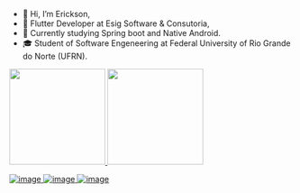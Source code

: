 - 👋 Hi, I’m Erickson,
- 📲 Flutter Developer at Esig Software & Consutoria,
- 🚀 Currently studying Spring boot and Native Android.
- 🎓 Student of Software Engeneering at Federal University of Rio Grande do Norte (UFRN).

<div>
  <a href="https://github.com/EricksonMoura45">
  <img height="170em" src="https://github-readme-stats.vercel.app/api?username=EricksonMoura45&show_icons=true&theme=dracula&include_all_commits=true&count_private=true"/>
  <img height="170em" src="https://github-readme-stats.vercel.app/api/top-langs/?username=EricksonMoura45&layout=compact&langs_count=7&theme=dracula"/>
</div>

<!-- ![Your Repository's Stats](https://github-readme-stats.vercel.app/api/top-langs/?username=EricksonMoura45&theme=blue-green)<br> -->
![image](https://img.shields.io/badge/Flutter-02569B?style=for-the-badge&logo=flutter&logoColor=white)
![image](https://img.shields.io/badge/Spring_Boot-F2F4F9?style=for-the-badge&logo=spring-boot)
![image](https://img.shields.io/badge/GIT-E44C30?style=for-the-badge&logo=git&logoColor=white)

<!---
EricksonMoura45/EricksonMoura45 is a ✨ special ✨ repository because its `README.md` (this file) appears on your GitHub profile.
You can click the Preview link to take a look at your changes.
--->
